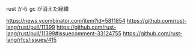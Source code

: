 rust から gc が消えた経緯

https://news.ycombinator.com/item?id=5811854
https://github.com/rust-lang/rust/pull/11399
https://github.com/rust-lang/rust/pull/11399#issuecomment-33124755
https://github.com/rust-lang/rfcs/issues/415
